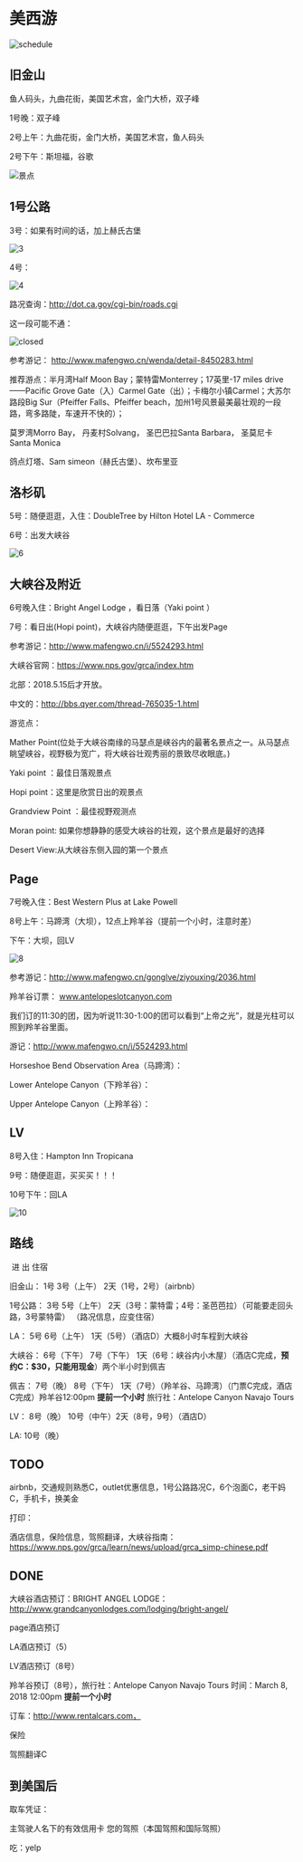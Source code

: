 # 美西游

![schedule](./schedule.png)

## 旧金山

鱼人码头，九曲花街，美国艺术宫，金门大桥，双子峰

1号晚：双子峰

2号上午：九曲花街，金门大桥，美国艺术宫，鱼人码头

2号下午：斯坦福，谷歌

![景点](./SF_1_3.png)

## 1号公路

3号：如果有时间的话，加上赫氏古堡

![3](route1_3.png)

4号：

![4](./route1_4.png)



路况查询：http://dot.ca.gov/cgi-bin/roads.cgi 

这一段可能不通：

![closed](./closed.png)

参考游记： http://www.mafengwo.cn/wenda/detail-8450283.html 

 推荐游点：半月湾Half Moon Bay；蒙特雷Monterrey；17英里-17 miles drive——Pacific Grove Gate（入）Carmel Gate（出）；卡梅尔小镇Carmel；大苏尔路段Big Sur（Pfeiffer Falls、Pfeiffer beach，加州1号风景最美最壮观的一段路，弯多路陡，车速开不快的）；

 莫罗湾Morro Bay， 丹麦村Solvang，  圣巴巴拉Santa Barbara， 圣莫尼卡 Santa Monica

鸽点灯塔、Sam simeon（赫氏古堡）、坎布里亚

## 洛杉矶

5号：随便逛逛，入住：DoubleTree by Hilton Hotel LA - Commerce

6号：出发大峡谷

![6](./LA2GC_6.png)

## 大峡谷及附近

6号晚入住：Bright Angel Lodge ，看日落（Yaki point ）

7号：看日出(Hopi point)，大峡谷内随便逛逛，下午出发Page



参考游记：http://www.mafengwo.cn/i/5524293.html

大峡谷官网：https://www.nps.gov/grca/index.htm

北部：2018.5.15后才开放。

中文的：http://bbs.qyer.com/thread-765035-1.html

游览点：

Mather Point(位处于大峡谷南缘的马瑟点是峡谷内的最著名景点之一。从马瑟点眺望峡谷，视野极为宽广，将大峡谷壮观秀丽的景致尽收眼底。)

 Yaki point ：最佳日落观景点

Hopi point：这里是欣赏日出的观景点

Grandview Point ：最佳视野观测点

Moran point: 如果你想静静的感受大峡谷的壮观，这个景点是最好的选择

Desert View:从大峡谷东侧入园的第一个景点

## Page

7号晚入住：Best Western Plus at Lake Powell

8号上午：马蹄湾（大坝），12点上羚羊谷（提前一个小时，注意时差）

下午：大坝，回LV

![8](./P2LV_8.png)



参考游记：http://www.mafengwo.cn/gonglve/ziyouxing/2036.html

羚羊谷订票： www.antelopeslotcanyon.com

我们订的11:30的团，因为听说11:30-1:00的团可以看到“上帝之光”，就是光柱可以照到羚羊谷里面。

游记：http://www.mafengwo.cn/i/5524293.html

Horseshoe Bend Observation Area（马蹄湾）：

Lower Antelope Canyon（下羚羊谷）：

Upper Antelope Canyon（上羚羊谷）：

## LV

8号入住：Hampton Inn Tropicana

9号：随便逛逛，买买买！！！

10号下午：回LA

![10](LV2LA_10.PNG)

## 路线

​			进			出			住宿

旧金山：		1号			3号（上午）	2天（1号，2号）（airbnb）

1号公路：	3号			5号（上午）	2天（3号：蒙特雷；4号：圣芭芭拉）（可能要走回头路，3号蒙特雷）								（路况信息，应变住宿）

LA：		5号			6号（上午）	1天（5号）（酒店D）大概8小时车程到大峡谷

大峡谷：		6号（下午）	7号（下午）	1天（6号：峡谷内小木屋）（酒店C完成，**预约C：$30，只能用现金**）两个半小时到佩吉

佩吉：		7号（晚）	8号（下午）	1天（7号）（羚羊谷、马蹄湾）（门票C完成，酒店C完成）羚羊谷12:00pm **提前一个小时** 旅行社：Antelope Canyon Navajo Tours

LV：		8号（晚）	10号（中午）2天（8号，9号）（酒店D）

LA:			10号（晚）

## TODO

airbnb，交通规则熟悉C，outlet优惠信息，1号公路路况C，6个泡面C，老干妈C，手机卡，换美金

打印：

酒店信息，保险信息，驾照翻译，大峡谷指南： https://www.nps.gov/grca/learn/news/upload/grca_simp-chinese.pdf

## DONE

大峡谷酒店预订：BRIGHT ANGEL LODGE： http://www.grandcanyonlodges.com/lodging/bright-angel/ 

page酒店预订

LA酒店预订（5）

LV酒店预订（8号）

羚羊谷预订（8号），旅行社：Antelope Canyon Navajo Tours 时间：March 8, 2018 12:00pm **提前一个小时**

订车：http://www.rentalcars.com， 

保险

驾照翻译C

## 到美国后

取车凭证：

主驾驶人名下的有效信用卡
您的驾照（本国驾照和国际驾照）

吃：yelp
